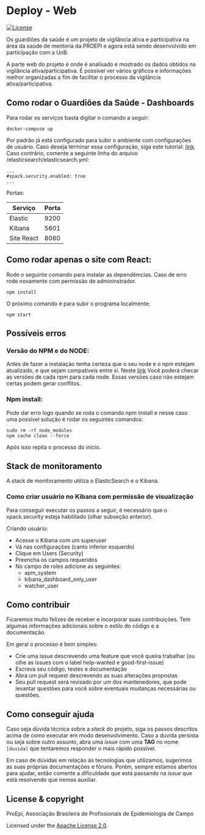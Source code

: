 # Deploy - Web

[![License](https://img.shields.io/badge/License-Apache%202.0-blue.svg)](https://opensource.org/licenses/Apache-2.0)

Os guardiões da saúde é um projeto de vigilância ativa e participativa na área da saúde de mentoria da PROEPI e agora está sendo desenvolvido em participação com a UnB. 

A parte web do projeto é onde é analisado e mostrado os dados obtidos na vigilância ativa/participativa. É possível ver vários gráficos e informações melhor organizadas a fim de facilitar o processo da vigilância ativa/participativa.

## Como rodar o Guardiões da Saúde - Dashboards

Para rodar os serviços basta digitar o comando a seguir:

```shell
docker-compose up
```

Por padrão já está configurado para subir o ambiente com configurações de usuário. Caso deseja terminar essa configuração, siga este tutorial: [link](https://github.com/lappis-unb/rasa-ptbr-boilerplate/blob/v4.3.x/docs/setup_user_elasticsearch.md). Caso contrário, comente a seguinte linha do arquivo /elasticsearch/elasticsearch.yml:

```shell
...
#xpack.security.enabled: true
...
```

Portas:

| Serviço | Porta |
| ------------- | ------------- |
| Elastic | 9200 |
| Kibana | 5601 |
| Site React | 8080 |

## Como rodar apenas o site com React:

Rode o seguinte comando para instalar as dependêmcias. Caso de erro rode novamente com permissão de admininstrador. 

~~~Shell
npm install
~~~

O próximo comando é para subir o programa localmente:

~~~shell
npm start
~~~

## Possíveis erros

### Versão do NPM e do NODE:

Antes de fazer a instalação tenha certeza que o seu node e o npm estejam atualizado, e que sejam compatíveis entre sí. Neste [link](https://nodejs.org/pt-br/download/releases/) Você poderá checar as versões de cada npm para cada node. Essas versões caso não estejam certas podem gerar conflitos.

### Npm install:

Pode dar erro logo quando se roda o comando npm install e nesse caso uma possível solução é rodar os seguintes comandos:

~~~Shell
sudo rm -rf node_modules
npm cache clean --force
~~~

Após isso repita o processo do início. 

## Stack de monitoramento

A stack de monitoramento utiliza o ElasticSearch e o Kibana.

### Como criar usuário no Kibana com permissão de visualização

Para conseguir executar os passos a seguir, é necessário que o xpack.security esteja habilitado (olhar subseção anterior).

Criando usuário: 
* Acesse o Kibana com um superuser
* Vá nas configurações (canto inferior esquerdo)
* Clique em Users (Security)
* Preencha os campos requeridos
* No campo de roles adicione as seguintes:
  * apm_system
  * kibana_dashboard_only_user
  * watcher_user

## Como contribuir

Ficaremos muito felizes de receber e incorporar suas contribuições. Tem algumas informações adicionais sobre o estilo do código e a documentação.

Em geral o processo é bem simples:

- Crie uma issue descrevendo uma feature que você queira trabalhar (ou olhe as issues com o label help-wanted e good-first-issue)
- Escreva seu código, testes e documentação
- Abra um pull request descrevendo as suas alterações propostas
- Seu pull request será revisado por um dos mantenedores, que pode levantar questões para você sobre eventuais mudanças necessárias ou questões.

## Como conseguir ajuda

Caso seja dúvida técnica sobre a _stack_ do projeto, siga os passos descritos acima de como executar em modo desenvolvimento. Caso a duvida persista ou seja sobre outro assunto, abra uma _issue_ com uma **TAG** no nome ```[duvida]``` que tentaremos responder o mais rápido possível.

Em caso de dúvidas em relação às tecnologias que utilizamos, sugerimos as suas próprias documentações e fóruns. Porém, sempre estamos abertos para ajudar, então comente a dificuldade que está passando na _issue_ que está resolvendo que iremos auxiliar.  

## License & copyright

ProEpi, Associação Brasileira de Profissionais de Epidemiologia de Campo

Licensed under the [Apache License 2.0](LICENSE.md).